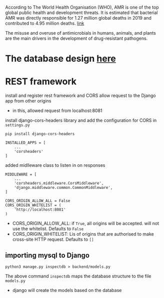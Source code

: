 According to The World Health Organisation (WHO), AMR is one of the top global public health and development threats. It is estimated that bacterial AMR was directly responsible for 1.27 million global deaths in 2019 and contributed to 4.95 million deaths. [link](https://www.who.int/news-room/fact-sheets/detail/antimicrobial-resistance)

The misuse and overuse of antimicrobials in humans, animals, and plants are the main drivers in the development of drug-resistant pathogens.
# The database design [here](DESIGN.md)

# REST framework
install and register rest framework and CORS
allow request to the Django app from other origins
- in this, allowed request from localhost:8081

install django-cors-headers library and add the configuration for CORS in `settings.py`

```
pip install django-cors-headers
```

```
INSTALLED_APPS = [
    ...
    'corsheaders'
]
```

added midlleware class to listen in on responses
```
MIDDLEWARE = [
    ...
    'corsheaders.middleware.CorsMiddleware',
    'django.middleware.common.CommonMiddleware',
]

CORS_ORIGIN_ALLOW_ALL = False
CORS_ORIGIN_WHITELIST = (
    'http://localhost:8081'
)
```
- CORS_ORIGIN_ALLOW_ALL: if `True`, all origins will be accepted. will not use the whitelist. Defaults to `False`
- CORS_ORIGIN_WHITELIST: Lis of origins that are authorised to make cross-site HTTP request. Defaults to `[]`

## importing mysql to Django
```
python3 manage.py inspectdb > backend/models.py
```

The above command `inspectdb` maps the database structure to the file `models.py`
- django will create the models based on the database